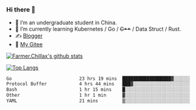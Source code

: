 ### Hi there 👋

- 🔭 I’m an undergraduate student in China.
- 🌱 I’m currently learning Kubernetes / Go / ~~C++~~ / Data Struct / Rust.
- ✍️ [Blogger](https://blog.farmer233.top)
- 🤔 [My Gitee](https://gitee.com/Farmer-chong)


[![Farmer.Chillax's github stats](https://github-readme-stats.vercel.app/api?username=FarmerChillax)](https://github.com/anuraghazra/github-readme-stats)

[![Top Langs](https://github-readme-stats.vercel.app/api/top-langs/?username=FarmerChillax&layout=compact&hide=html,css,javascript)](https://github.com/anuraghazra/github-readme-stats)

<p>
  <a href="https://wakatime.com/@Farmer">
        <!--START_SECTION:waka-->

```txt
Go                         23 hrs 19 mins  ██████████████████▓░░░░░░   74.05 %
Protocol Buffer            4 hrs 44 mins   ███▓░░░░░░░░░░░░░░░░░░░░░   15.03 %
Bash                       1 hr 15 mins    █░░░░░░░░░░░░░░░░░░░░░░░░   03.98 %
Other                      1 hr 1 min      ▓░░░░░░░░░░░░░░░░░░░░░░░░   03.28 %
YAML                       21 mins         ▒░░░░░░░░░░░░░░░░░░░░░░░░   01.12 %
```

<!--END_SECTION:waka-->
  </a>
</p>

<!--
**Farmer-chong/Farmer-chong** is a ✨ _special_ ✨ repository because its `README.md` (this file) appears on your GitHub profile.

Here are some ideas to get you started:

- 🔭 I’m currently working on ...
- 🌱 I’m currently learning ...
- 👯 I’m looking to collaborate on ...
- 🤔 I’m looking for help with ...
- 💬 Ask me about ...
- 📫 How to reach me: ...
- 😄 Pronouns: ...
- ⚡ Fun fact: ...
-->
